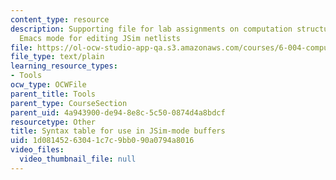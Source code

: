 ```yaml
---
content_type: resource
description: Supporting file for lab assignments on computation structures. Major
  Emacs mode for editing JSim netlists
file: https://ol-ocw-studio-app-qa.s3.amazonaws.com/courses/6-004-computation-structures-spring-2009/1d08145263041c7c9bb090a0794a8016_jsim.el
file_type: text/plain
learning_resource_types:
- Tools
ocw_type: OCWFile
parent_title: Tools
parent_type: CourseSection
parent_uid: 4a943900-de94-8e8c-5c50-0874d4a8bdcf
resourcetype: Other
title: Syntax table for use in JSim-mode buffers
uid: 1d081452-6304-1c7c-9bb0-90a0794a8016
video_files:
  video_thumbnail_file: null
---
```

